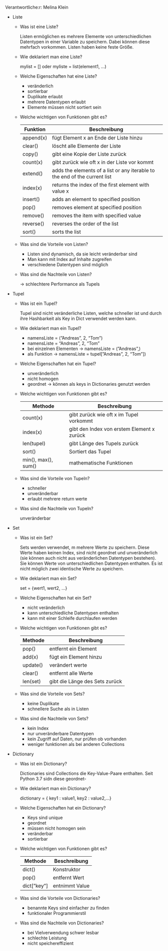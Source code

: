 Verantwortliche:r: Melina Klein

- Liste
    - Was ist eine Liste?
        
        Listen ermöglichen es mehrere Elemente von unterschiedlichen Datentypen in einer Variable zu speichern. Dabei können diese mehrfach vorkommen. Listen haben keine feste Größe.
        
    - Wie deklariert man eine Liste?
        
        mylist = [] oder myliste = list(element1, …)
        
    - Welche Eigenschaften hat eine Liste?
        - veränderlich
        - sortierbar
        - Duplikate erlaubt
        - mehrere Datentypen erlaubt
        - Elemente müssen nicht sortiert sein
    - Welche wichtigen von Funktionen gibt es?
        
        
        | Funktion | Beschreibung |
        | --- | --- |
        | append(x) | fügt Element x an Ende der Liste hinzu |
        | clear() | löscht alle Elemente der Liste |
        | copy() | gibt eine Kopie der Liste zurück |
        | count(x) | gibt zurück wie oft x in der Liste vor kommt |
        | extend() | adds the elements of a list or any iterable to the end of the current list |
        | index(x) | returns the index of the first element with value x |
        | insert() | adds an element to specified position |
        | pop()  | removes element at specified position |
        | remove() | removes the item with specified value |
        | reverse() | reverses the order of the list |
        | sort() | sorts the list |
    - Was sind die Vorteile von Listen?
        - Listen sind dynamisch, da sie leicht veränderbar sind
        - Man kann mit Index auf Inhalte zugreifen
        - verschiedene Datentypen sind möglich
    - Was sind die Nachteile von Listen?
        
        → schlechtere Performance als Tupels
        
- Tupel
    - Was ist ein Tupel?
        
        Tupel sind nicht veränderliche Listen, welche schneller ist und durch ihre Hashbarkeit als Key in Dict verwendet werden kann.
        
    - Wie deklariert man ein Tupel?
        - namensListe = (”Andreas”, 2, “Tom”)
        - namensListe = “Andreas”, 2, “Tom”
        - bei einzelnen Elementen → namensListe = (”Andreas”,)
        - als Funktion → namensListe = tupel[”Andreas”, 2, “Tom”])
    - Welche Eigenschaften hat ein Tupel?
        - unveränderlich
        - nicht homogen
        - geordnet → können als keys in Dictionaries genutzt werden
    - Welche wichtigen von Funktionen gibt es?
        
        
        | Methode | Beschreibung |
        | --- | --- |
        | count(x) | gibt zurück wie oft x im Tupel vorkommt |
        | index(x) | gibt den Index von erstem Element x zurück |
        | len(tupel) | gibt Länge des Tupels zurück |
        | sort() | Sortiert das Tupel |
        | min(), max(), sum() | mathematische Funktionen |
    - Was sind die Vorteile von Tupeln?
        - schneller
        - unveränderbar
        - erlaubt mehrere return werte
    - Was sind die Nachteile von Tupeln?
        
        unveränderbar
        
- Set
    - Was ist ein Set?
        
        Sets werden verwendet, m mehrere Werte zu speichern. Diese Werte haben keinen Index, sind nicht geordnet und unveränderlich (sie können auch nicht aus veränderlichen Datentypen bestehen). Sie können Werte von unterschiedlichen Datentypen enthalten. Es ist nicht möglich zwei identische Werte zu speichern.
        
    - Wie deklariert man ein Set?
        
        set = {wert1, wert2, …}
        
    - Welche Eigenschaften hat ein Set?
        - nicht veränderlich
        - kann unterschiedliche Datentypen enthalten
        - kann mit einer Schleife durchlaufen werden
    - Welche wichtigen von Funktionen gibt es?
        
        
        | Methode | Beschreibung |
        | --- | --- |
        | pop() | entfernt ein Element |
        | add(x) | fügt ein Element hinzu |
        | update() | verändert werte |
        | clear() | entfernt alle Werte |
        | len(set) | gibt die Länge des Sets zurück |
    - Was sind die Vorteile von Sets?
        - keine Duplikate
        - schnellere Suche als in Listen
    - Was sind die Nachteile von Sets?
        - kein Index
        - nur unveränderbare Datentypen
        - kein Zugriff auf Daten, nur prüfen ob vorhanden
        - weniger funktionen als bei anderen Collections
- Dictionary
    - Was ist ein Dictionary?
        
        Dictionaries sind Collections die Key-Value-Paare enthalten. Seit Python 3.7 sidn diese geordnet-
        
    - Wie deklariert man ein Dictionary?
        
        dictionary = { key1 : value1, key2 : value2,…}
        
    - Welche Eigenschaften hat ein Dictionary?
        - Keys sind unique
        - geordnet
        - müssen nicht homogen sein
        - veränderbar
        - sortierbar
    - Welche wichtigen von Funktionen gibt es?
        
        
        | Methode | Beschreibung |
        | --- | --- |
        | dict()  | Konstruktor |
        | pop() | entfernt Wert |
        | dict[”key”] | entnimmt Value |
    - Was sind die Vorteile von Dictionaries?
        - benannte Keys sind einfacher zu finden
        - funktionaler Programmierstil
    - Was sind die Nachteile von Dictionaries?
        - bei Vielverwendung schwer lesbar
        - schlechte Leistung
        - nicht speichereffizient